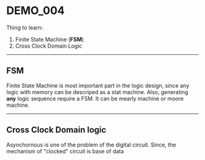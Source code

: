 # DEMO_004

Thing to learn:
1. Finite State Machine (**FSM**)
2. Cross Clock Domain Logic

---
## FSM
Finite State Machine is most important part in the logic design, since any logic with memory can be descriped as a stat machine. Also, generating **any** logic sequence require a FSM. It can be mearly machine or moore machine.


---
## Cross Clock Domain logic
Asynchornous  is one of the problem of the digital circuit. Since, the  mechanism of "clocked" circuit is base of data

